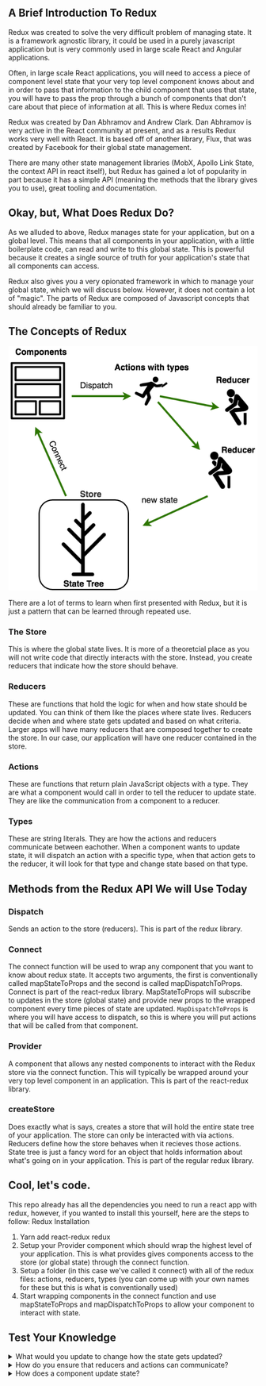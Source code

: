 
## A Brief Introduction To Redux

Redux was created to solve the very difficult problem of managing state. It is a framework agnostic library, it could be used in a purely javascript application but is very commonly used in large scale React and Angular applications.

Often, in large scale React applications, you will need to access a piece of component level state that your very top level component knows about and in order to pass that information to the child component that uses that state, you will have to pass the prop through a bunch of components that don't care about that piece of information at all. This is where Redux comes in!

Redux was created by Dan Abhramov and Andrew Clark. Dan Abhramov is very active in the React community at present, and as a results Redux works very well with React. It is based off of another library, Flux, that was created by Facebook for their global state management. 

There are many other state management libraries (MobX, Apollo Link State, the context API in react itself), but Redux has gained a lot of popularity in part because it has a simple API (meaning the methods that the library gives you to use), great tooling and documentation.

## Okay, but, What Does Redux Do?

As we alluded to above, Redux manages state for your application, but on a global level. This means that all components in your application, with a little boilerplate code, can read and write to this global state. This is powerful because it creates a single source of truth for your application's state that all components can access. 

Redux also gives you a very opionated framework in which to manage your global state, which we will discuss below. However, it does not contain a lot of "magic". The parts of Redux are composed of Javascript concepts that should already be familiar to you. 

## The Concepts of Redux

![](./reference/redux_diagram.png?raw=true "Diagram of redux concepts")

There are a lot of terms to learn when first presented with Redux, but it is just a pattern that can be learned through repeated use.

### The Store
This is where the global state lives. It is more of a theoretcial place as you will not write code that directly interacts with the store. Instead, you create reducers that indicate how the store should behave. 

### Reducers
These are functions that hold the logic for when and how state should be updated. You can think of them like the places where state lives. Reducers decide when and where state gets updated and based on what criteria. Larger apps will have many reducers that are composed together to create the store. In our case, our application will have one reducer contained in the store.

### Actions
These are functions that return plain JavaScript objects with a type. They are what a component would call in order to tell the reducer to update state. They are like the communication from a component to a reducer.

### Types
These are string literals. They are how the actions and reducers communicate between eachother. When a component wants to update state, it will dispatch an action with a specific type, when that action gets to the reducer, it will look for that type and change state based on that type.


## Methods from the Redux API We will Use Today
### Dispatch 
Sends an action to the store (reducers). This is part of the redux library.

### Connect
The connect function will be used to wrap any component that you want to know about redux state. It accepts two arguments, the first is conventionally called mapStateToProps and the second is called mapDispatchToProps. Connect is part of the react-redux library. 
MapStateToProps will subscribe to updates in the store (global state) and provide new props to the wrapped component every time pieces of state are updated.
`MapDispatchToProps` is where you will have access to dispatch, so this is where you will put actions that will be called from that component. 

### Provider
A component that allows any nested components to interact with the Redux store via the connect function. This will typically be wrapped around your very top level component in an application. This is part of the react-redux library. 


### createStore
Does exactly what is says, creates a store that will hold the entire state tree of your application. The store can only be interacted with via actions. Reducers define how the store behaves when it recieves those actions. State tree is just a fancy word for an object that holds information about what's going on in your application. This is part of the regular redux library.

## Cool, let's code.

This repo already has all the dependencies you need to run a react app with redux, however, if you wanted to install this yourself, here are the steps to follow:
Redux Installation
1. Yarn add react-redux redux
2. Setup your Provider component which should wrap the highest level of your application. This is what provides gives components access to the store (or global state) through the connect function.
3. Setup a folder (in this case we've called it connect) with all of the redux files: actions, reducers, types (you can come up with your own names for these but this is what is conventionally used)
4. Start wrapping components in the connect function and use mapStateToProps and mapDispatchToProps to allow your component to interact with state.

## Test Your Knowledge
<details> 
  <summary>What would you update to change how the state gets updated?</summary>
   Reducers
</details>
<details> 
  <summary>How do you ensure that reducers and actions can communicate?</summary>
   Types
</details>
<details> 
  <summary>How does a component update state?</summary>
   Dispatching actions
</details>
